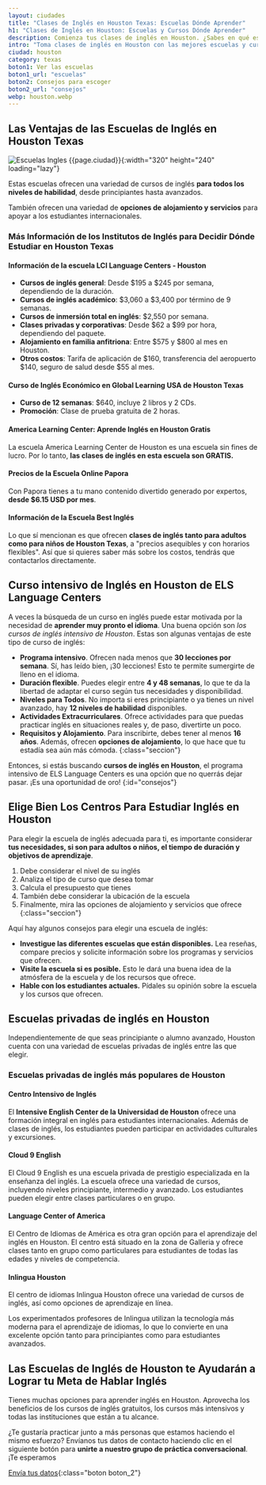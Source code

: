 ```yaml
---
layout: ciudades
title: "Clases de Inglés en Houston Texas: Escuelas Dónde Aprender"
h1: "Clases de Inglés en Houston: Escuelas y Cursos Dónde Aprender"
description: Comienza tus clases de inglés en Houston. ¿Sabes en qué escuela aprender el idioma? ¡Haz clic y elige un buen curso para ti! 🧑🏼‍🎓
intro: "Toma clases de inglés en Houston con las mejores escuelas y cursos disponibles."
ciudad: houston
category: texas
boton1: Ver las escuelas
boton1_url: "escuelas"
boton2: Consejos para escoger
boton2_url: "consejos"
webp: houston.webp
---
```

## Las Ventajas de las Escuelas de Inglés en Houston Texas

![Escuelas Ingles {{page.ciudad}}]({{site.baseurl}}/img/{{page.webp}} "Clases inglés {{page.ciudad|capitalize}}"){:width="320" height="240" loading="lazy"}

Estas escuelas ofrecen una variedad de cursos de inglés **para todos los niveles de habilidad**, desde principiantes hasta avanzados.

También ofrecen una variedad de **opciones de alojamiento y servicios** para apoyar a los estudiantes internacionales.

### Más Información de los Institutos de Inglés para Decidir Dónde Estudiar en Houston Texas

#### Información de la escuela LCI Language Centers - Houston

- **Cursos de inglés general**: Desde $195 a $245 por semana, dependiendo de la duración.
- **Cursos de inglés académico**: $3,060 a $3,400 por término de 9 semanas.
- **Cursos de inmersión total en inglés**: $2,550 por semana.
- **Clases privadas y corporativas**: Desde $62 a $99 por hora, dependiendo del paquete.
- **Alojamiento en familia anfitriona**: Entre $575 y $800 al mes en Houston.
- **Otros costos**: Tarifa de aplicación de $160, transferencia del aeropuerto $140, seguro de salud desde $55 al mes.

#### Curso de Inglés Económico en Global Learning USA de Houston Texas

- **Curso de 12 semanas**: $640, incluye 2 libros y 2 CDs.
- **Promoción**: Clase de prueba gratuita de 2 horas.

#### America Learning Center: Aprende Inglés en Houston Gratis

La escuela America Learning Center de Houston es una escuela sin fines de lucro. Por lo tanto, **las clases de inglés en esta escuela son GRATIS.**

#### Precios de la Escuela Online Papora

Con Papora tienes a tu mano contenido divertido generado por expertos, **desde $6.15 USD por mes**.

#### Información de la Escuela Best Inglés

Lo que sí mencionan es que ofrecen **clases de inglés tanto para adultos como para niños de Houston Texas**, a "precios asequibles y con horarios flexibles". Así que si quieres saber más sobre los costos, tendrás que contactarlos directamente.

## Curso intensivo de Inglés en Houston de ELS Language Centers

A veces la búsqueda de un curso en inglés puede estar motivada por la necesidad de **aprender muy pronto el idioma**. Una buena opción son *los cursos de inglés intensivo de Houston*. Estas son algunas ventajas de este tipo de curso de inglés:

* **Programa intensivo**. Ofrecen nada menos que **30 lecciones por semana**. Sí, has leído bien, ¡30 lecciones! Esto te permite sumergirte de lleno en el idioma.
* **Duración flexible**. Puedes elegir entre **4 y 48 semanas**, lo que te da la libertad de adaptar el curso según tus necesidades y disponibilidad.
* **Niveles para Todos**. No importa si eres principiante o ya tienes un nivel avanzado, hay **12 niveles de habilidad** disponibles.
* **Actividades Extracurriculares**. Ofrece actividades para que puedas practicar inglés en situaciones reales y, de paso, divertirte un poco.
* **Requisitos y Alojamiento**. Para inscribirte, debes tener al menos **16 años**. Además, ofrecen **opciones de alojamiento**, lo que hace que tu estadía sea aún más cómoda.
{:class="seccion"}

Entonces, si estás buscando **cursos de inglés en Houston**, el programa intensivo de ELS Language Centers es una opción que no querrás dejar pasar. ¡Es una oportunidad de oro!
{:id="consejos"}

## Elige Bien Los Centros Para Estudiar Inglés en Houston

Para elegir la escuela de inglés adecuada para ti, es importante considerar **tus necesidades, si son para adultos o niños, el tiempo de duración y objetivos de aprendizaje**.

1. Debe considerar el nivel de su inglés
2. Analiza el tipo de curso que desea tomar
3. Calcula el presupuesto que tienes
4. También debe considerar la ubicación de la escuela
5. Finalmente, mira las opciones de alojamiento y servicios que ofrece
{:class="seccion"}

Aquí hay algunos consejos para elegir una escuela de inglés:

- **Investigue las diferentes escuelas que están disponibles.** Lea reseñas, compare precios y solicite información sobre los programas y servicios que ofrecen.
- **Visite la escuela si es posible.** Esto le dará una buena idea de la atmósfera de la escuela y de los recursos que ofrece.
- **Hable con los estudiantes actuales.** Pídales su opinión sobre la escuela y los cursos que ofrecen.

## Escuelas privadas de inglés en Houston

Independientemente de que seas principiante o alumno avanzado, Houston cuenta con una variedad de escuelas privadas de inglés entre las que elegir. 

### Escuelas privadas de inglés más populares de Houston

#### Centro Intensivo de Inglés

El **Intensive English Center de la Universidad de Houston** ofrece una formación integral en inglés para estudiantes internacionales. Además de clases de inglés, los estudiantes pueden participar en actividades culturales y excursiones.

#### Cloud 9 English

El Cloud 9 English es una escuela privada de prestigio especializada en la enseñanza del inglés. La escuela ofrece una variedad de cursos, incluyendo niveles principiante, intermedio y avanzado. Los estudiantes pueden elegir entre clases particulares o en grupo.

#### Language Center of America

El Centro de Idiomas de América es otra gran opción para el aprendizaje del inglés en Houston. El centro está situado en la zona de Galleria y ofrece clases tanto en grupo como particulares para estudiantes de todas las edades y niveles de competencia.

#### Inlingua Houston

El centro de idiomas Inlingua Houston ofrece una variedad de cursos de inglés, así como opciones de aprendizaje en línea.

Los experimentados profesores de Inlingua utilizan la tecnología más moderna para el aprendizaje de idiomas, lo que lo convierte en una excelente opción tanto para principiantes como para estudiantes avanzados.

## Las Escuelas de Inglés de Houston te Ayudarán a Lograr tu Meta de Hablar Inglés

Tienes muchas opciones para aprender inglés en Houston. Aprovecha los beneficios de los cursos de inglés gratuitos, los cursos más intensivos y todas las instituciones que están a tu alcance.

¿Te gustaría practicar junto a más personas que estamos haciendo el mismo esfuerzo? Envíanos tus datos de contacto haciendo clic en el siguiente botón para **unirte a nuestro grupo de práctica conversacional**. ¡Te esperamos

[Envía tus datos]({{'clases-en-linea'|relative_url}}){:class="boton boton_2"}
